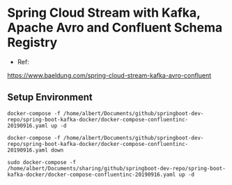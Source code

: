 
# Spring Cloud Stream with Kafka, Apache Avro and Confluent Schema Registry

- Ref:

https://www.baeldung.com/spring-cloud-stream-kafka-avro-confluent

## Setup Environment

```
docker-compose -f /home/albert/Documents/github/springboot-dev-repo/spring-boot-kafka-docker/docker-compose-confluentinc-20190916.yaml up -d

docker-compose -f /home/albert/Documents/github/springboot-dev-repo/spring-boot-kafka-docker/docker-compose-confluentinc-20190916.yaml down

sudo docker-compose -f /home/albert/Documents/sharing/github/springboot-dev-repo/spring-boot-kafka-docker/docker-compose-confluentinc-20190916.yaml up -d


```
